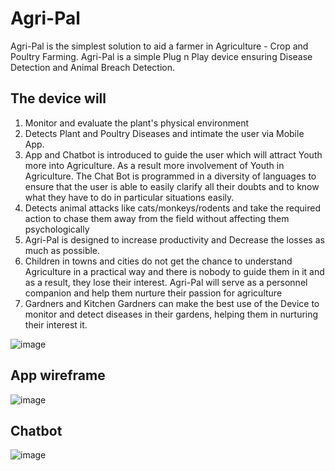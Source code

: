 # Agri-Pal
Agri-Pal is the simplest solution to aid a farmer in Agriculture - Crop and Poultry Farming. Agri-Pal is a simple Plug n Play device ensuring Disease Detection and Animal Breach Detection.
## The device will
1. Monitor and evaluate the plant's physical environment <br/>
2. Detects Plant and Poultry Diseases and intimate the user via Mobile App. <br/>
3. App and Chatbot is introduced to guide the user which will attract Youth more into Agriculture. As a result more involvement of Youth in Agriculture.
The Chat Bot is programmed in a diversity of languages to ensure that the user is able to easily clarify all their doubts and to know what they have to do in particular situations easily.<br/>
4. Detects animal attacks like cats/monkeys/rodents and take the required action to chase them away from the field without affecting them psychologically<br/>
5. Agri-Pal is designed to increase productivity and Decrease the losses as much as possible.<br/>
6. Children in towns and cities do not get the chance to understand Agriculture in a practical way and there is nobody to guide them in it and as a result, they lose their interest. Agri-Pal will serve as a personnel companion and help them nurture their passion for agriculture<br/>
7. Gardners and Kitchen Gardners can make the best use of the Device to monitor and detect diseases in their gardens, helping them in nurturing their interest it.<br/>

![image](https://user-images.githubusercontent.com/82273183/133211133-7684b8a5-0671-4a26-8b05-e0bf029bbe6d.png)

## App wireframe
![image](https://user-images.githubusercontent.com/82273183/133208607-100eb99e-93be-46d5-a58a-564477a9188d.png)
## Chatbot
![image](https://user-images.githubusercontent.com/82273183/133210894-e84d31fa-8bff-4f04-868a-c95c7931a130.png)
